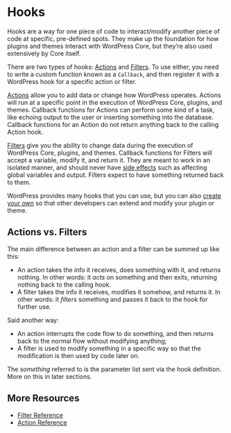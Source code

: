 # Hooks

Hooks are a way for one piece of code to interact/modify another piece of code at specific, pre-defined spots. They make up the foundation for how plugins and themes interact with WordPress Core, but they’re also used extensively by Core itself.

There are two types of hooks: [Actions](https://developer.wordpress.org/plugins/hooks/actions/) and [Filters](https://developer.wordpress.org/plugins/hooks/filters/). To use either, you need to write a custom function known as a `Callback`, and then register it with a WordPress hook for a specific action or filter.

[Actions](https://developer.wordpress.org/plugins/hooks/actions/) allow you to add data or change how WordPress operates. Actions will run at a specific point in the execution of WordPress Core, plugins, and themes. Callback functions for Actions can perform some kind of a task, like echoing output to the user or inserting something into the database. Callback functions for an Action do not return anything back to the calling Action hook.

[Filters](https://developer.wordpress.org/plugins/hooks/filters/) give you the ability to change data during the execution of WordPress Core, plugins, and themes. Callback functions for Filters will accept a variable, modify it, and return it. They are meant to work in an isolated manner, and should never have [side effects](https://en.wikipedia.org/wiki/Side_effect_(computer_science)) such as affecting global variables and output. Filters expect to have something returned back to them.

WordPress provides many hooks that you can use, but you can also [create your own](https://developer.wordpress.org/plugins/hooks/custom-hooks/) so that other developers can extend and modify your plugin or theme.

## Actions vs. Filters

The main difference between an action and a filter can be summed up like this:

- An action takes the info it receives, does something with it, and returns nothing. In other words: it _acts_ on something and then exits, returning nothing back to the calling hook.
- A filter takes the info it receives, modifies it somehow, and returns it. In other words: it _filters_ something and passes it back to the hook for further use.

Said another way:

- An action interrupts the code flow to do something, and then returns back to the normal flow without modifying anything;
- A filter is used to modify something in a specific way so that the modification is then used by code later on.

The _something_ referred to is the parameter list sent via the hook definition. More on this in later sections.

## More Resources

- [Filter Reference](https://codex.wordpress.org/Plugin_API/Filter_Reference)
- [Action Reference](https://codex.wordpress.org/Plugin_API/Action_Reference)